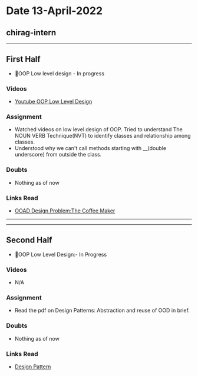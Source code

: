 # Date 13-April-2022

## chirag-intern

<hr>

## First Half

- 🔄OOP Low level design - In progress

### Videos

- [Youtube OOP Low Level Design](https://www.youtube.com/watch?v=FbQYifw9Be8&list=PLTCrU9sGybupCpY20eked6blbHI4zZ55k&index=5)

### Assignment

- Watched videos on low level design of OOP. Tried to understand The NOUN VERB Technique(NVT) to identify classes and relationship among classes.
- Understood why we can't call methods starting with \_\_(double underscore) from outside the class.

### Doubts

- Nothing as of now

### Links Read

- [OOAD Design Problem:The Coffee Maker](http://www.cs.unibo.it/~cianca/wwwpages/ids/esempi/coffee.pdf)

<hr>
<hr>

## Second Half

- 🔄OOP Low Level Design:- In Progress

### Videos

- N/A

### Assignment

- Read the pdf on Design Patterns: Abstraction and reuse of OOD in brief.

### Doubts

- Nothing as of now

### Links Read

- [Design Pattern](https://cseweb.ucsd.edu//~wgg/CSE210/ecoop93-patterns.pdf)
